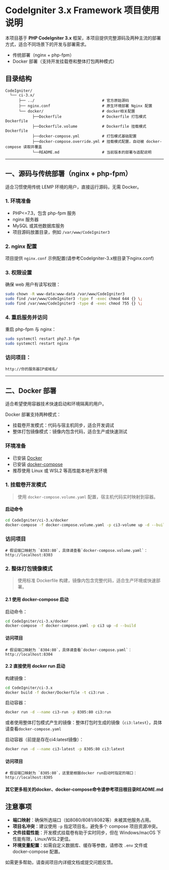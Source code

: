 # CodeIgniter 3.x Framework 项目使用说明

本项目基于 **PHP CodeIgniter 3.x** 框架，本项目提供完整源码及两种主流的部署方式，适合不同场景下的开发与部署需求。

- 传统部署（nginx + php-fpm）
- Docker 部署（支持开发挂载卷和整体打包两种模式）

## 目录结构

```text
CodeIgniter/
  └── ci-3.x/
      ├── ../                              # 官方原始源码
      ├── nginx.conf                       # 原生环境部署 Nginx 配置
      └── docker/                          # docker相关配置
            ├──Dockerfile                  # Dockerfile 打包模式Dockerfile
            ├──Dockerfile.volume           # Dockerfile 挂载模式Dockerfile
            ├──docker-compose.yml          # 打包模式基础配置
            ├──docker-compose.override.yml # 挂载模式配置，自动被 docker-compose 读取并覆盖
            └──README.md                   # 当前版本的部署与适配说明
```
---

## 一、源码与传统部署（nginx + php-fpm）

适合习惯使用传统 LEMP 环境的用户，直接运行源码，无需 Docker。

### 1. 环境准备

- PHP<=7.3，包含 php-fpm 服务
- nginx 服务器
- MySQL 或其他数据库服务
- 项目源码放置目录，例如 `/var/www/CodeIgniter3`

### 2. nginx 配置

项目提供 `nginx.conf` 示例配置(请参考CodeIgniter-3.x根目录下nginx.conf)

### 3. 权限设置

确保 web 用户有读写权限：

```bash
sudo chown -R www-data:www-data /var/www/CodeIgniter3
sudo find /var/www/CodeIgniter3 -type f -exec chmod 644 {} \;
sudo find /var/www/CodeIgniter3 -type d -exec chmod 755 {} \;
```

### 4. 重启服务并访问

重启 php-fpm 与 nginx：

```bash
sudo systemctl restart php7.3-fpm
sudo systemctl restart nginx
```

### 访问项目：
```
http://你的服务器IP或域名/
```
---

## 二、Docker 部署

适合希望使用容器技术快速启动和环境隔离的用户。

Docker 部署支持两种模式：

- 挂载卷开发模式：代码与宿主机同步，适合开发调试
- 整体打包镜像模式：镜像内包含代码，适合生产或快速测试

### 环境准备

- 已安装 [Docker](https://docs.docker.com/get-docker/)
- 已安装 [docker-compose](https://docs.docker.com/compose/install/)
- 推荐使用 Linux 或 WSL2 等高性能本地开发环境

### 1. 挂载卷开发模式

> 使用 `docker-compose.volume.yaml` 配置，宿主机代码实时映射到容器。

#### 启动命令

```bash
cd CodeIgniter/ci-3.x/docker
docker-compose -f docker-compose.volume.yaml -p ci3-volume up -d --build
```

### 访问项目
```
# 假设端口映射为 `8303:80`，具体请查看`docker-compose.volume.yaml`：
http://localhost:8303
```

### 2. 整体打包镜像模式

> 使用标准 Dockerfile 构建，镜像内包含完整代码，适合生产环境或快速部署。

#### 2.1 使用 docker-compose 启动

启动命令：

```bash
cd CodeIgniter/ci-3.x/docker
docker-compose -f docker-compose.yaml -p ci3 up -d --build
```
#### 访问项目

```
# 假设端口映射为 `8304:80`，具体请查看`docker-compose.yaml`：
http://localhost:8304
```

#### 2.2 直接使用 docker run 启动

构建镜像：

```bash
cd CodeIgniter/ci-3.x
docker build -f docker/Dockerfile -t ci3:run .
```

启动容器：

```bash
docker run -d --name ci3-run -p 8305:80 ci3:run
```

或者使用整体打包模式产生的镜像：整体打包时生成的镜像（`ci3:latest`），具体请查看`docker-compose.yaml`

启动容器（前提是存在ci4:latest镜像）：

```bash
docker run -d --name ci3-latest -p 8305:80 ci3:latest
```

#### 访问项目

```
# 假设端口映射为 `8305:80`，这里是根据docker run启动时指定的端口：
http://localhost:8305
```

#### 其它更多相关的docker、docker-compose命令请参考项目根目录README.md

## 注意事项

- **端口映射**：确保所选端口（如8080/8081/8082等）未被其他服务占用。
- **项目名冲突**：建议使用 `-p` 指定项目名，避免多个 compose 项目资源冲突。
- **文件挂载性能**：开发模式挂载卷有助于实时同步，但在 Windows/macOS 下性能有限，Linux/WSL2更佳。
- **环境变量配置**：如需自定义数据库、缓存等参数，请修改 `.env` 文件或 docker-compose 配置。

如需更多帮助，请查阅项目内详细文档或提交问题反馈。